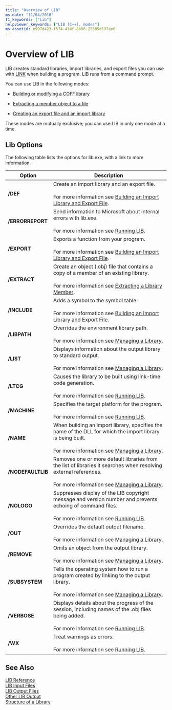 ```yaml
---
title: "Overview of LIB"
ms.date: "11/04/2016"
f1_keywords: ["Lib"]
helpviewer_keywords: ["LIB [C++], modes"]
ms.assetid: e997d423-f574-434f-8b56-25585d137ee0
---
```

# Overview of LIB

LIB creates standard libraries, import libraries, and export files you can use with [LINK](linker-options.md) when building a program. LIB runs from a command prompt.

You can use LIB in the following modes:

- [Building or modifying a COFF library](managing-a-library.md)

- [Extracting a member object to a file](extracting-a-library-member.md)

- [Creating an export file and an import library](working-with-import-libraries-and-export-files.md)

These modes are mutually exclusive; you can use LIB in only one mode at a time.

## Lib Options

The following table lists the options for lib.exe, with a link to more information.

|Option|Description|
|-|-|
|**/DEF**|Create an import library and an export file.<br/><br/>For more information see [Building an Import Library and Export File](building-an-import-library-and-export-file.md).|
|**/ERRORREPORT**|   Send information to Microsoft about internal errors with lib.exe.<br/><br/>For more information see [Running LIB](running-lib.md).|
|**/EXPORT**|   Exports a function from your program.<br/><br/>For more information see [Building an Import Library and Export File](building-an-import-library-and-export-file.md).|
|**/EXTRACT**|   Create an object (.obj) file that contains a copy of a member of an existing library.<br/><br/>For more information see [Extracting a Library Member](extracting-a-library-member.md).|
|**/INCLUDE**|   Adds a symbol to the symbol table.<br/><br/>For more information see [Building an Import Library and Export File](building-an-import-library-and-export-file.md).|
|**/LIBPATH**|   Overrides the environment library path.<br/><br/>For more information see [Managing a Library](managing-a-library.md).|
|**/LIST**|   Displays information about the output library to standard output.<br/><br/>For more information see [Managing a Library](managing-a-library.md).|
|**/LTCG**|   Causes the library to be built using link-time code generation.<br/><br/>For more information see [Running LIB](running-lib.md).|
|**/MACHINE**|   Specifies the target platform for the program.<br/><br/>For more information see [Running LIB](running-lib.md).|
|**/NAME**|   When building an import library, specifies the name of the DLL for which the import library is being built.<br/><br/>For more information see [Managing a Library](managing-a-library.md).|
|**/NODEFAULTLIB**|   Removes one or more default libraries from the list of libraries it searches when resolving external references.<br/><br/>For more information see [Managing a Library](managing-a-library.md).|
|**/NOLOGO**|   Suppresses display of the LIB copyright message and version number and prevents echoing of command files.<br/><br/>For more information see [Running LIB](running-lib.md).|
|**/OUT**|   Overrides the default output filename.<br/><br/>For more information see [Managing a Library](managing-a-library.md).|
|**/REMOVE**|   Omits an object from the output library.<br/><br/>For more information see [Managing a Library](managing-a-library.md).|
|**/SUBSYSTEM**|   Tells the operating system how to run a program created by linking to the output library.<br/><br/>For more information see [Managing a Library](managing-a-library.md).|
|**/VERBOSE**|   Displays details about the progress of the session, including names of the .obj files being added.<br/><br/>For more information see [Running LIB](running-lib.md).|
|**/WX**|   Treat warnings as errors.<br/><br/>For more information see [Running LIB](running-lib.md).|

## See Also

[LIB Reference](lib-reference.md)<br/>
[LIB Input Files](lib-input-files.md)<br/>
[LIB Output Files](lib-output-files.md)<br/>
[Other LIB Output](other-lib-output.md)<br/>
[Structure of a Library](structure-of-a-library.md)